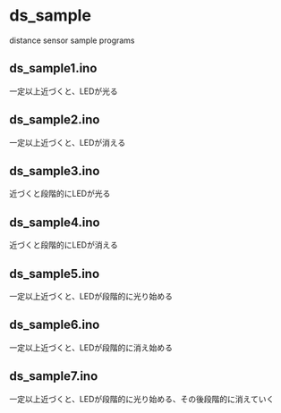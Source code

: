 # ds_sample

distance sensor sample programs

## ds_sample1.ino

一定以上近づくと、LEDが光る

## ds_sample2.ino

一定以上近づくと、LEDが消える

## ds_sample3.ino

近づくと段階的にLEDが光る

## ds_sample4.ino

近づくと段階的にLEDが消える

## ds_sample5.ino

一定以上近づくと、LEDが段階的に光り始める

## ds_sample6.ino

一定以上近づくと、LEDが段階的に消え始める

## ds_sample7.ino

一定以上近づくと、LEDが段階的に光り始める、その後段階的に消えていく

